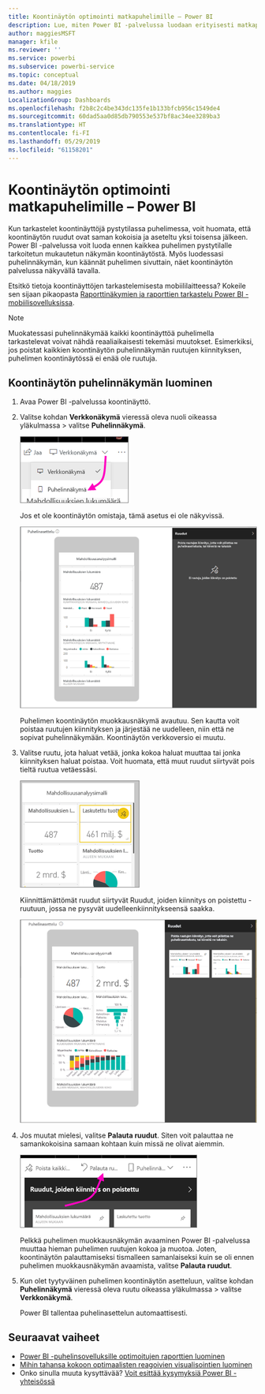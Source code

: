 ```yaml
---
title: Koontinäytön optimointi matkapuhelimille – Power BI
description: Lue, miten Power BI -palvelussa luodaan erityisesti matkapuhelimille tarkoitettu mukautettu koontinäyttö.
author: maggiesMSFT
manager: kfile
ms.reviewer: ''
ms.service: powerbi
ms.subservice: powerbi-service
ms.topic: conceptual
ms.date: 04/18/2019
ms.author: maggies
LocalizationGroup: Dashboards
ms.openlocfilehash: f2b8c2c4be343dc135fe1b133bfcb956c1549de4
ms.sourcegitcommit: 60dad5aa0d85db790553e537bf8ac34ee3289ba3
ms.translationtype: HT
ms.contentlocale: fi-FI
ms.lasthandoff: 05/29/2019
ms.locfileid: "61158201"
---
```

# <a name="optimize-a-dashboard-for-mobile-phones---power-bi"></a>Koontinäytön optimointi matkapuhelimille – Power BI 
Kun tarkastelet koontinäyttöjä pystytilassa puhelimessa, voit huomata, että koontinäytön ruudut ovat saman kokoisia ja aseteltu yksi toisensa jälkeen. Power BI -palvelussa voit luoda ennen kaikkea puhelimen pystytilalle tarkoitetun mukautetun näkymän koontinäytöstä. Myös luodessasi puhelinnäkymän, kun käännät puhelimen sivuttain, näet koontinäytön palvelussa näkyvällä tavalla.

Etsitkö tietoja koontinäyttöjen tarkastelemisesta mobiililaitteessa? Kokeile sen sijaan pikaopasta [Raporttinäkymien ja raporttien tarkastelu Power BI -mobiilisovelluksissa](consumer/mobile/mobile-apps-quickstart-view-dashboard-report.md).

> [!NOTE]
> Muokatessasi puhelinnäkymää kaikki koontinäyttöä puhelimella tarkastelevat voivat nähdä reaaliaikaisesti tekemäsi muutokset. Esimerkiksi, jos poistat kaikkien koontinäytön puhelinnäkymän ruutujen kiinnityksen, puhelimen koontinäytössä ei enää ole ruutuja. 
> 
> 

## <a name="create-a-phone-view-of-a-dashboard"></a>Koontinäytön puhelinnäkymän luominen
1. Avaa Power BI -palvelussa koontinäyttö.
2. Valitse kohdan **Verkkonäkymä** vieressä oleva nuoli oikeassa yläkulmassa > valitse **Puhelinnäkymä**.

    ![](media/service-create-dashboard-mobile-phone-view/power-bi-service-phone-view-dashboard.png)

    Jos et ole koontinäytön omistaja, tämä asetus ei ole näkyvissä.

    ![](media/service-create-dashboard-mobile-phone-view/power-bi-mobile-edit-phone-view-canvas.png)

    Puhelimen koontinäytön muokkausnäkymä avautuu. Sen kautta voit poistaa ruutujen kiinnityksen ja järjestää ne uudelleen, niin että ne sopivat puhelinnäkymään. Koontinäytön verkkoversio ei muutu.


1. Valitse ruutu, jota haluat vetää, jonka kokoa haluat muuttaa tai jonka kiinnityksen haluat poistaa. Voit huomata, että muut ruudut siirtyvät pois tieltä ruutua vetäessäsi.
   
    ![](media/service-create-dashboard-mobile-phone-view/power-bi-unpin-tile-phone-dashboard.png)
   
    Kiinnittämättömät ruudut siirtyvät Ruudut, joiden kiinnitys on poistettu -ruutuun, jossa ne pysyvät uudelleenkiinnitykseensä saakka.
   
    ![](media/service-create-dashboard-mobile-phone-view/power-bi-mobile-edit-phone-view-post-edit.png)
2. Jos muutat mielesi, valitse **Palauta ruudut**. Siten voit palauttaa ne samankokoisina samaan kohtaan kuin  missä ne olivat aiemmin.
   
    ![](media/service-create-dashboard-mobile-phone-view/power-bi-service-phone-view-reset-tiles.png)
   
    Pelkkä puhelimen muokkausnäkymän avaaminen Power BI -palvelussa muuttaa hieman puhelimen ruutujen kokoa ja muotoa. Joten, koontinäytön palauttamiseksi tismalleen samanlaiseksi kuin se oli ennen puhelimen muokkausnäkymän avaamista, valitse **Palauta ruudut**.
3. Kun olet tyytyväinen puhelimen koontinäytön asetteluun, valitse kohdan **Puhelinnäkymä** vieressä oleva ruutu oikeassa yläkulmassa > valitse **Verkkonäkymä**.
   
    Power BI tallentaa puhelinasettelun automaattisesti.

## <a name="next-steps"></a>Seuraavat vaiheet
* [Power BI -puhelinsovelluksille optimoitujen raporttien luominen](desktop-create-phone-report.md)
* [Mihin tahansa kokoon optimaalisten reagoivien visualisointien luominen](visuals/desktop-create-responsive-visuals.md)
* Onko sinulla muuta kysyttävää? [Voit esittää kysymyksiä Power BI -yhteisössä](http://community.powerbi.com/)

